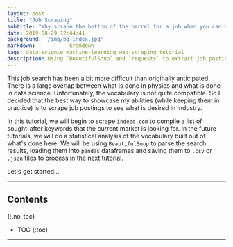 ```yaml
---
layout: post
title: "Job Scraping"
subtitle: "Why scrape the bottom of the barrel for a job when you can scrape the web for one!"
date: 2019-08-29 12:44:41
background: '/img/bg-index.jpg'
markdown:           kramdown
tags: data-science machine-learning web-scraping tutorial
description: Using `BeautifulSoup` and `requests` to extract job postings from indeed.com
---
```

This job search has been a bit more difficult than originally anticipated. There is a large overlap between what is done in physics and what is done in data science. Unfortunately,
the vocabulary is not quite compatible. So I decided that the best way to showcase my abilities (while keeping them in practice) 
is to scrape job postings to see what is desired in industry. 

In this tutorial, we will begin to scrape `indeed.com` to compile a list of sought-after keywords that the current market is looking for. In the future tutorials, we will do a statistical
analysis of the vocabulary built out of what's done here. We will be using `BeautifulSoup` to parse the search results, loading them into `pandas` dataframes and saving them to `.csv` or `.json` files to process in the next tutorial.

Let's get started...

----

## Contents
{:.no_toc}

- TOC
{:toc}

----
